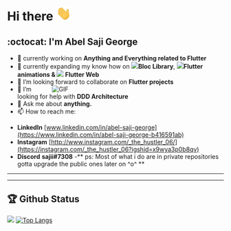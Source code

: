 # Hi there <img src="https://github.com/ABSphreak/ABSphreak/blob/master/gifs/Hi.gif" width="35px">
## :octocat: I'm Abel Saji George

- 🔭  currently working on **Anything and Everything related to Flutter**
- 🌱  currently expanding my know how on <img height="25" src="https://encrypted-tbn0.gstatic.com/images?q=tbn:ANd9GcQUzqonOyZVFEbakrUBD9L2TkzDj_FQti48Ng&usqp=CAU">**Bloc Library**, <img height="25" src="https://res.cloudinary.com/practicaldev/image/fetch/s--xb_bTVNJ--/c_limit%2Cf_auto%2Cfl_progressive%2Cq_66%2Cw_880/https://thepracticaldev.s3.amazonaws.com/i/mjvizjakwj2xo2vq15ql.gif">**Flutter animations & <img height="25" src="https://miro.medium.com/max/1400/1*vgN2zojqiIYu23JPVuaSiA.jpeg"> Flutter Web**
- 👯 I’m looking forward to collaborate on **Flutter projects**<img align="right" alt="GIF" src="https://cdn.dribbble.com/users/1059583/screenshots/4171367/coding-freak.gif" width="400px" />
- 🤔 I’m looking for help with **DDD Architecture** 
- 💬 Ask me about **anything.**
- 📫 How to reach me: 
<!--   - **Portfolio**   [www.AbelSajiGeorge.me](https://abel-saji-george.github.io/portfolio/) -->
  - **LinkedIn**    [www.linkedin.com/in/abel-saji-george](https://www.linkedin.com/in/abel-saji-george-b416591ab)
  - **Instagram**   [http://www.instagram.com/_the_hustler_06/](https://instagram.com/_the_hustler_06?igshid=x9wya3p0b8qv)
  - **Discord**     **sajii#7308**
  -** ps: Most of what i do are in private repositories gotta upgrade the public  ones later on  ^o^ **
  ---
  
  ---
  🏆 Github Status
  ---
  [![](https://github-readme-stats.vercel.app/api?username=abel-saji-george&&show_icons=true&title_color=ffffff&icon_color=bb2acf&text_color=daf7dc&bg_color=151515)](https://www.AbelSajiGeorge.me/)
  [![Top Langs](https://github-readme-stats.vercel.app/api/top-langs/?username=Abel-Saji-George&&show_icons=true&title_color=ffffff&icon_color=bb2acf&text_color=daf7dc&bg_color=151515)](https://github.com/Abel-Saji-George)
 


